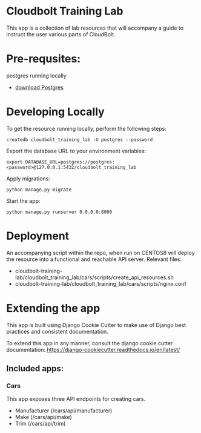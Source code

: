 # Cloudbolt Training Lab
This app is a collection of lab resources that will accompany a guide to instruct the user various parts of CloudBolt. 




# Pre-requsites:

postgres running locally 
- [download Postgres](https://www.postgresql.org/download/)

# Developing Locally
To get the resource running locally, perform the following steps:

    createdb cloudbolt_training_lab -U postgres --password 

Export the database URL to your environment variables:

    export DATABASE_URL=postgres://postgres:<password>@127.0.0.1:5432/cloudbolt_training_lab

Apply migrations:

    python manage.py migrate

Start the app:

    python manage.py runserver 0.0.0.0:8000

# Deployment
An accompanying script within the repo, when run on CENTOS8 will deploy the resource into a functional and reachable API server. 
Relevant files:
- cloudbolt-training-lab/cloudbolt_training_lab/cars/scripts/create_api_resources.sh
- cloudbolt-training-lab/cloudbolt_training_lab/cars/scripts/nginx.conf

# Extending the app
This app is built using Django Cookie Cutter to make use of Django best practices and consistent documentation. 

To extend this app in any manner, consult the django cookie cutter documentation: https://django-cookiecutter.readthedocs.io/en/latest/

## Included apps:

### Cars
This app exposes three API endpoints for creating cars. 
- Manufacturer (/cars/api/manufacturer)
- Make (/cars/api/make)
- Trim (/cars/api/trim)

